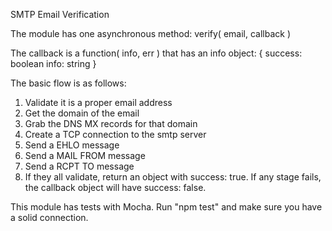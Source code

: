 SMTP Email Verification

The module has one asynchronous method: verify( email, callback )

The callback is a function( info, err ) that has an info object:
{
  success: boolean
  info: string
}

The basic flow is as follows:

1. Validate it is a proper email address
2. Get the domain of the email
3. Grab the DNS MX records for that domain
4. Create a TCP connection to the smtp server
5. Send a EHLO message
6. Send a MAIL FROM message
7. Send a RCPT TO message
8. If they all validate, return an object with success: true. If any stage fails, the callback object will have success: false.

This module has tests with Mocha. Run "npm test" and make sure you have a solid connection.
